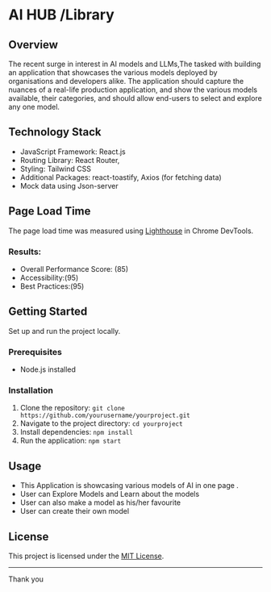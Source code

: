 # AI HUB /Library 

## Overview
The recent surge in interest in AI models and LLMs,The tasked with building an application that showcases the various models deployed by organisations and developers alike. The application should capture the nuances of a real-life production application, and show the various models available, their categories, and should allow end-users to select and explore any one model.

## Technology Stack
- JavaScript Framework: React.js
- Routing Library: React Router,
- Styling: Tailwind CSS
- Additional Packages: react-toastify, Axios (for fetching data)
- Mock data using Json-server

## Page Load Time
The page load time was measured using [Lighthouse](https://developers.google.com/web/tools/lighthouse) in Chrome DevTools.


### Results:
- Overall Performance Score: (85)
- Accessibility:(95)
- Best Practices:(95)


## Getting Started
 Set up and run the project locally.

### Prerequisites
- Node.js installed

### Installation
1. Clone the repository: `git clone https://github.com/yourusername/yourproject.git`
2. Navigate to the project directory: `cd yourproject`
3. Install dependencies: `npm install`
4. Run the application: `npm start`

## Usage
- This Application is showcasing various models of AI in one page .
- User can Explore Models and Learn about the models
- User can also make a model as his/her favourite 
- User can create their own model

## License
This project is licensed under the [MIT License](LICENSE).

---
Thank you 
